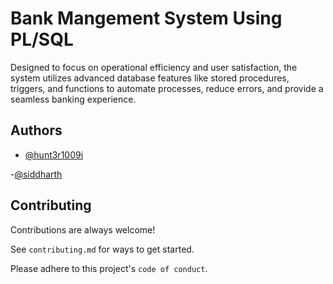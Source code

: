 
# Bank Mangement System Using PL/SQL

Designed to focus on operational efficiency and user satisfaction, the system utilizes advanced database features like stored procedures, triggers, and functions to automate processes, reduce errors, and provide a seamless banking experience.




## Authors

- [@hunt3r1009i](https://github.com/Akul-Kaushal)

-[@siddharth](https://github.com/siddharthrajs)


## Contributing

Contributions are always welcome!

See `contributing.md` for ways to get started.

Please adhere to this project's `code of conduct`.


